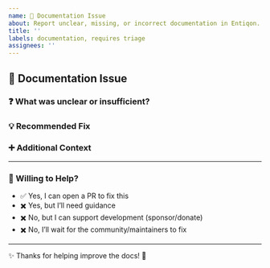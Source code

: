 ```yaml
---
name: 📝 Documentation Issue
about: Report unclear, missing, or incorrect documentation in Entiqon.
title: ''
labels: documentation, requires triage
assignees: ''
---
```


## 📖 Documentation Issue

### ❓ What was unclear or insufficient?

<!-- Be specific: file name, section, or link to the page in the repo. -->

### 💡 Recommended Fix

<!-- Suggest how to improve: add examples, clarify language, restructure, etc. -->

### ➕ Additional Context

<!-- Any extra info that may help maintainers understand the problem. -->

---

### 🙋 Willing to Help?

- ✅ Yes, I can open a PR to fix this  
- ✖️ Yes, but I’ll need guidance  
- ✖️ No, but I can support development (sponsor/donate)  
- ✖️ No, I’ll wait for the community/maintainers to fix  

---

✨ Thanks for helping improve the docs! 🙌
